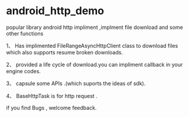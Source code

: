 android_http_demo
=================

 popular library android http impliment ,implment file download and some other functions
 
1、 Has implimented FileRangeAsyncHttpClient class to download files which also supports resume broken downloads.

2、 provided a life cycle of download.you can impliment callback in your engine codes.

3、 capsule some APIs .(which suports the ideas of sdk).

4、 BaseHttpTask is for http request .

if you find Bugs , welcome feedback.
 
